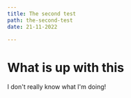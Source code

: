 ```yaml
---
title: The second test
path: the-second-test
date: 21-11-2022

---
```


# What is up with this

I don't really know what I'm doing!